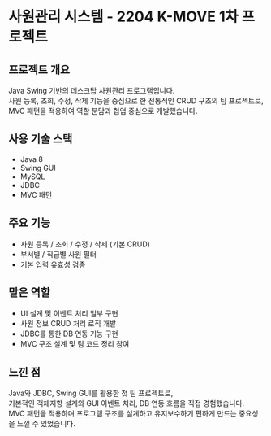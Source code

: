# 사원관리 시스템 - 2204 K-MOVE 1차 프로젝트

## 프로젝트 개요
Java Swing 기반의 데스크탑 사원관리 프로그램입니다.  
사원 등록, 조회, 수정, 삭제 기능을 중심으로 한 전통적인 CRUD 구조의 팀 프로젝트로,  
MVC 패턴을 적용하여 역할 분담과 협업 중심으로 개발했습니다.

## 사용 기술 스택
- Java 8
- Swing GUI
- MySQL
- JDBC
- MVC 패턴

## 주요 기능
- 사원 등록 / 조회 / 수정 / 삭제 (기본 CRUD)
- 부서별 / 직급별 사원 필터
- 기본 입력 유효성 검증

## 맡은 역할
- UI 설계 및 이벤트 처리 일부 구현
- 사원 정보 CRUD 처리 로직 개발
- JDBC를 통한 DB 연동 기능 구현
- MVC 구조 설계 및 팀 코드 정리 참여

## 느낀 점
Java와 JDBC, Swing GUI를 활용한 첫 팀 프로젝트로,  
기본적인 객체지향 설계와 GUI 이벤트 처리, DB 연동 흐름을 직접 경험했습니다.  
MVC 패턴을 적용하며 프로그램 구조를 설계하고 유지보수하기 편하게 만드는 중요성을 느낄 수 있었습니다.
